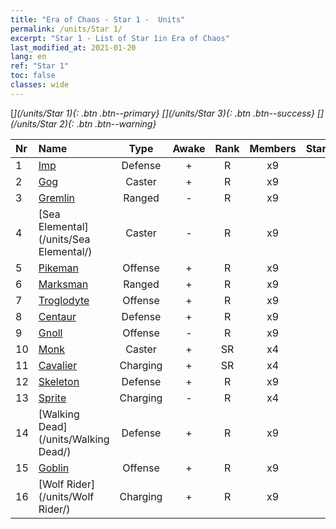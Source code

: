 ```yaml
---
title: "Era of Chaos - Star 1 -  Units"
permalink: /units/Star 1/
excerpt: "Star 1 - List of Star 1in Era of Chaos"
last_modified_at: 2021-01-20
lang: en
ref: "Star 1"
toc: false
classes: wide
---
```

 [<i class="fas fa-star"/>](/units/Star 1){: .btn .btn--primary} [<i class="fas fa-star"/><i class="fas fa-star"/><i class="fas fa-star"/>](/units/Star 3){: .btn .btn--success} [<i class="fas fa-star"/><i class="fas fa-star"/>](/units/Star 2){: .btn .btn--warning} 

  | Nr |         Name        |   Type   | Awake |    Rank   |   Members     |  Stars  |  Attack  |     HP    |    Art     |
  |:---|:--------------------|:--------:|:-----:|:---------:|:-------------:|:-------:|:--------:|:---------:|:-----------|
  | 1 | [Imp](/units/Imp/) | Defense | + | R | x9 | <i class="fas fa-star"/> | 51.3 | 1224 |  xiaoemo  |
  | 2 | [Gog](/units/Gog/) | Caster | + | R | x9 | <i class="fas fa-star"/> | 102.6 | 629 |  touhuoguai  |
  | 3 | [Gremlin](/units/Gremlin/) | Ranged | - | R | x9 | <i class="fas fa-star"/> | 84.4 | 645 |  dayaojing  |
  | 4 | [Sea Elemental](/units/Sea Elemental/) | Caster | - | R | x9 | <i class="fas fa-star"/> | 201.8 | 1446 |  haiyuansu  |
  | 5 | [Pikeman](/units/Pikeman/) | Offense | + | R | x9 | <i class="fas fa-star"/> | 84.4 | 645 |  jibing  |
  | 6 | [Marksman](/units/Marksman/) | Ranged | + | R | x9 | <i class="fas fa-star"/> | 85.3 | 438 |  nushou  |
  | 7 | [Troglodyte](/units/Troglodyte/) | Offense | + | R | x9 | <i class="fas fa-star"/> | 86.0 | 744 |  dongxueren  |
  | 8 | [Centaur](/units/Centaur/) | Defense | + | R | x9 | <i class="fas fa-star"/> | 111.0 | 2691 |  banrenma  |
  | 9 | [Gnoll](/units/Gnoll/) | Offense | - | R | x9 | <i class="fas fa-star"/> | 84.4 | 761 |  langren  |
  | 10 | [Monk](/units/Monk/) | Caster | + | SR | x4 | <i class="fas fa-star"/> | 102.6 | 662 |  senglv  |
  | 11 | [Cavalier](/units/Cavalier/) | Charging | + | SR | x4 | <i class="fas fa-star"/> | 79.4 | 811 |  qishi  |
  | 12 | [Skeleton](/units/Skeleton/) | Defense | + | R | x9 | <i class="fas fa-star"/> | 57.9 | 1158 |  kuloubing  |
  | 13 | [Sprite](/units/Sprite/) | Charging | - | R | x4 | <i class="fas fa-star"/> | 69.5 | 993 |  mofaxianling  |
  | 14 | [Walking Dead](/units/Walking Dead/) | Defense | + | R | x9 | <i class="fas fa-star"/> | 117.7 | 2758 |  jiangshi  |
  | 15 | [Goblin](/units/Goblin/) | Offense | + | R | x9 | <i class="fas fa-star"/> | 82.7 | 761 |  dijingzhanshi  |
  | 16 | [Wolf Rider](/units/Wolf Rider/) | Charging | + | R | x9 | <i class="fas fa-star"/> | 72.8 | 860 |  langqibing  |
